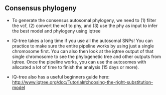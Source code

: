 ## Consensus phylogeny

- To generate the consensus autosomal phylogeny, we need to (1) filter the vcf, (2) convert the vcf to phy, and (3) use the phy as input to infer the best model and phylogeny using iqtree

- IQ-tree takes a long time if you use all the autosomal SNPs! You can practice to make sure the entire pipeline works by using just a single chromosome first. You can also then look at the iqtree output of that single chromosome to see the phylogenetic tree and other outputs from iqtree. Once the pipeline works, you can use the autosomes with allocated a lot of time to finish the analysis (15 days or more).

- IQ-tree also has a useful beginners guide here: http://www.iqtree.org/doc/Tutorial#choosing-the-right-substitution-model
